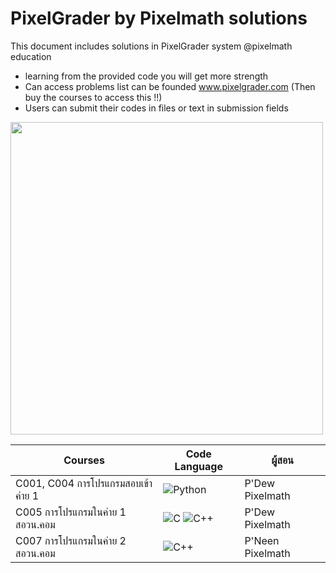 # PixelGrader by Pixelmath solutions
This document includes solutions in PixelGrader system @pixelmath education
- learning from the provided code you will get more strength
- Can access problems list can be founded www.pixelgrader.com (Then buy the courses to access this !!)
- Users can submit their codes in files or text in submission fields

<img src="https://github.com/user-attachments/assets/1ac78f3b-e5d5-40fa-bbd1-fc39b4fc8822" width="500">


| Courses | Code Language | ผู้สอน |
| --- | --- | --- |
| C001, C004 การโปรแกรมสอบเข้าค่าย 1 | ![Python](https://img.shields.io/badge/Python-3776AB?style=for-the-badge&logo=python&logoColor=white) | P'Dew Pixelmath |
| C005 การโปรแกรมในค่าย 1 สอวน.คอม | ![C](https://img.shields.io/badge/C-00599C?style=for-the-badge&logo=c&logoColor=white) ![C++](https://img.shields.io/badge/C++-00599C?style=for-the-badge&logo=c%2B%2B&logoColor=white) | P'Dew Pixelmath |
| C007 การโปรแกรมในค่าย 2 สอวน.คอม | ![C++](https://img.shields.io/badge/C++-00599C?style=for-the-badge&logo=c%2B%2B&logoColor=white) | P'Neen Pixelmath |

